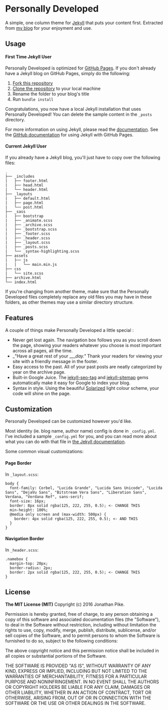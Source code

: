 # Personally Developed

A simple, one column theme for [Jekyll](http://jekyllrb.com) that puts your content first.  Extracted from [my blog](jonathanpike.net) for your enjoyment and use. 

## Usage

#### First Time Jekyll User

Personally Developed is optimized for [GitHub Pages](https://pages.github.com/).  If you don't already have a Jekyll blog on GitHub Pages, simply do the following: 

1. [Fork this repository](https://help.github.com/articles/fork-a-repo/)
2. [Clone the repository](https://help.github.com/articles/cloning-a-repository/) to your local machine
3. Rename the folder to your blog's title
4. Run `bundle install`

Congratulations, you now have a local Jekyll installation that uses Personally Developed!  You can delete the sample content in the `_posts` directory. 

For more information on using Jekyll, please read the [documentation](http://jekyllrb.com/docs/usage/).  See the [GitHub documentation](https://help.github.com/articles/using-jekyll-with-pages/) for using Jekyll with GitHub Pages. 

#### Current Jekyll User

If you already have a Jekyll blog, you'll just have to copy over the following files: 

```
.
├── _includes
|   ├── footer.html
|	├── head.html
|   └── header.html
├── _layouts
|   ├── default.html
|	├── page.html
|   └── post.html
├── _sass
|   ├── bootstrap
|	├── _animate.scss
|	├── _archive.scss
|	├── _bootstrap.scss
|	├── _footer.scss
|	├── _header.scss
|	├── _layout.scss
|	├── _posts.scss
|   └── _syntax-highlighting.scss
├── assets
|   ├── js
|   |	└── main.min.js
├── css
|   └── site.scss
├── archive.html
└── index.html
```

If you're changing from another theme, make sure that the Personally Developed files completely replace any old files you may have in these folders, as other themes may use a similar directory structure.

## Features

A couple of things make Personally Developed a little special : 

- Never get lost again.  The navigation box follows you as you scroll down the page, showing your readers whatever you choose is most important across all pages, all the time. 
- _"Have a great rest of your ____day."_  Thank your readers for viewing your site with a friendly message in the footer. 
- Easy access to the past.  All of your past posts are neatly categorized by year on the archive page. 
- Built-in Google Juice.  The [jekyll-seo-tag](https://github.com/benbalter/jekyll-seo-tag) and [jekyll-sitemap](https://github.com/jekyll/jekyll-sitemap) gems automatically make it easy for Google to index your blog. 
- Syntax in style.  Using the beautiful [Solarized](http://ethanschoonover.com/solarized) light colour scheme, your code will shine on the page.


## Customization

Personally Developed can be customized however you'd like.  

Most identity (ie. blog name, author name) config is done in `_config.yml`.  I've included a sample `_config.yml` for you, and you can read more about what you can do with that file in [the Jekyll documentation](http://jekyllrb.com/docs/configuration/).

Some common visual customizations: 

#### Page Border

In `_layout.scss`: 

``` 
body {
  font-family: Corbel, "Lucida Grande", "Lucida Sans Unicode", "Lucida Sans", "DejaVu Sans", "Bitstream Vera Sans", "Liberation Sans", Verdana, "Verdana Ref", sans-serif;
  font-size: 16px;
  border: 8px solid rgba(125, 222, 255, 0.5); <- CHANGE THIS
  min-height: 100%;
  @media only screen and (max-width: 500px) {
    border: 4px solid rgba(125, 222, 255, 0.5); <- AND THIS
  }
}
```

#### Navigation Border

In `_header.scss`:

```
.namebox {
  margin-top: 20px;
  border-radius: 2px;
  border: 2px solid rgba(125, 222, 255, 0.5); <- CHANGE THIS
}
```

## License 

**The MIT License (MIT)**
Copyright (c) 2016 Jonathan Pike.

Permission is hereby granted, free of charge, to any person obtaining a copy of this software and associated documentation files (the "Software"), to deal in the Software without restriction, including without limitation the rights to use, copy, modify, merge, publish, distribute, sublicense, and/or sell copies of the Software, and to permit persons to whom the Software is furnished to do so, subject to the following conditions:

The above copyright notice and this permission notice shall be included in all copies or substantial portions of the Software.

THE SOFTWARE IS PROVIDED "AS IS", WITHOUT WARRANTY OF ANY KIND, EXPRESS OR IMPLIED, INCLUDING BUT NOT LIMITED TO THE WARRANTIES OF MERCHANTABILITY, FITNESS FOR A PARTICULAR PURPOSE AND NONINFRINGEMENT. IN NO EVENT SHALL THE AUTHORS OR COPYRIGHT HOLDERS BE LIABLE FOR ANY CLAIM, DAMAGES OR OTHER LIABILITY, WHETHER IN AN ACTION OF CONTRACT, TORT OR OTHERWISE, ARISING FROM, OUT OF OR IN CONNECTION WITH THE SOFTWARE OR THE USE OR OTHER DEALINGS IN THE SOFTWARE.